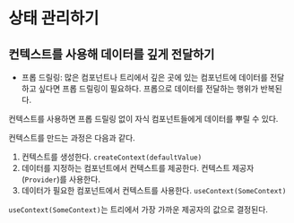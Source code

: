 # 상태 관리하기

## 컨텍스트를 사용해 데이터를 깊게 전달하기

- 프롭 드릴링: 많은 컴포넌트나 트리에서 깊은 곳에 있는 컴포넌트에 데이터를 전달하고 싶다면 프롭 드릴링이 필요하다. 프롭으로 데이터를 전달하는 행위가 반복된다.

컨텍스트를 사용하면 프롭 드릴링 없이 자식 컴포넌트들에게 데이터를 뿌릴 수 있다.

컨텍스트를 만드는 과정은 다음과 같다.

1. 컨텍스트를 생성한다. `createContext(defaultValue)`
2. 데이터를 지정하는 컴포넌트에서 컨텍스트를 제공한다. 컨텍스트 제공자(`Provider`)를 사용한다.
3. 데이터가 필요한 컴포넌트에서 컨텍스트를 사용한다. `useContext(SomeContext)`

`useContext(SomeContext)`는 트리에서 가장 가까운 제공자의 값으로 결정된다.